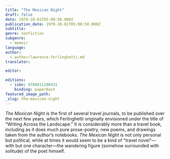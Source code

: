 ```yaml
---
title: "The Mexican Night"
draft: false
date: 1970-10-01T05:00:50.000Z
publication_date: 1970-10-01T05:00:50.000Z
subtitle:
genre: nonfiction
subgenre:
  - memoir
language:
author:
  - author/lawrence-ferlinghetti.md
translator:

editor:

editions:
  - isbn: 9780811200431
    binding: paperback
featured_image_path:
_slug: the-mexican-night
---
```


_The Mexican Night_ is the first of several travel journals, to be published over the next few years, which Ferlinghetti originally envisioned under the title of “Writing Across the Landscape." It is considerably more than a travel book, including as it does much pure prose-poetry, new poems, and drawings taken from the author’s notebooks. _The Mexican Night_ is not only personal but political, while at times it would seem to be a kind of "travel novel"––with but one character––the wandering figure (somehow surrounded with solitude) of the poet himself.

